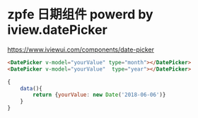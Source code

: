 # zpfe 日期组件 powerd by iview.datePicker
<https://www.iviewui.com/components/date-picker>

```html
<DatePicker v-model="yourValue" type="month"></DatePicker>
<DatePicker v-model="yourValue"  type="year"></DatePicker>
```

```js
{
    data(){
        return {yourValue: new Date('2018-06-06')}
    }
}
```
